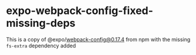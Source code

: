 # expo-webpack-config-fixed-missing-deps

This is a copy of @expo/webpack-config@0.17.4 from npm with the missing `fs-extra` dependency added
